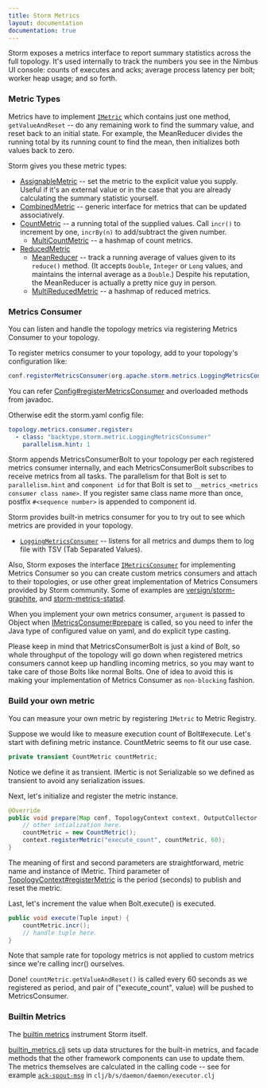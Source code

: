 ```yaml
---
title: Storm Metrics
layout: documentation
documentation: true
---
```

Storm exposes a metrics interface to report summary statistics across the full topology.
It's used internally to track the numbers you see in the Nimbus UI console: counts of executes and acks; average process latency per bolt; worker heap usage; and so forth.

### Metric Types

Metrics have to implement [`IMetric`]({{page.git-blob-base}}/storm-core/src/jvm/backtype/storm/metric/api/IMetric.java) which contains just one method, `getValueAndReset` -- do any remaining work to find the summary value, and reset back to an initial state. For example, the MeanReducer divides the running total by its running count to find the mean, then initializes both values back to zero.

Storm gives you these metric types:

* [AssignableMetric]({{page.git-blob-base}}/storm-core/src/jvm/backtype/storm/metric/api/AssignableMetric.java) -- set the metric to the explicit value you supply. Useful if it's an external value or in the case that you are already calculating the summary statistic yourself.
* [CombinedMetric]({{page.git-blob-base}}/storm-core/src/jvm/backtype/storm/metric/api/CombinedMetric.java) -- generic interface for metrics that can be updated associatively. 
* [CountMetric]({{page.git-blob-base}}/storm-core/src/jvm/backtype/storm/metric/api/CountMetric.java) -- a running total of the supplied values. Call `incr()` to increment by one, `incrBy(n)` to add/subtract the given number.
  - [MultiCountMetric]({{page.git-blob-base}}/storm-core/src/jvm/backtype/storm/metric/api/MultiCountMetric.java) -- a hashmap of count metrics.
* [ReducedMetric]({{page.git-blob-base}}/storm-core/src/jvm/backtype/storm/metric/api/ReducedMetric.java)
  - [MeanReducer]({{page.git-blob-base}}/storm-core/src/jvm/backtype/storm/metric/api/MeanReducer.java) -- track a running average of values given to its `reduce()` method. (It accepts `Double`, `Integer` or `Long` values, and maintains the internal average as a `Double`.) Despite his reputation, the MeanReducer is actually a pretty nice guy in person.
  - [MultiReducedMetric]({{page.git-blob-base}}/storm-core/src/jvm/backtype/storm/metric/api/MultiReducedMetric.java) -- a hashmap of reduced metrics.


### Metrics Consumer

You can listen and handle the topology metrics via registering Metrics Consumer to your topology. 

To register metrics consumer to your topology, add to your topology's configuration like:

```java
conf.registerMetricsConsumer(org.apache.storm.metrics.LoggingMetricsConsumer.class, 1);
```

You can refer [Config#registerMetricsConsumer](javadocs/backtype/storm/Config.html#registerMetricsConsumer-java.lang.Class-) and overloaded methods from javadoc.

Otherwise edit the storm.yaml config file:

```yaml
topology.metrics.consumer.register:
  - class: "backtype.storm.metric.LoggingMetricsConsumer"
    parallelism.hint: 1
```

Storm appends MetricsConsumerBolt to your topology per each registered metrics consumer internally, and each MetricsConsumerBolt subscribes to receive metrics from all tasks. The parallelism for that Bolt is set to `parallelism.hint` and `component id` for that Bolt is set to `__metrics_<metrics consumer class name>`. If you register same class name more than once, postfix `#<sequence number>` is appended to component id.

Storm provides built-in metrics consumer for you to try out to see which metrics are provided in your topology.

* [`LoggingMetricsConsumer`]({{page.git-blob-base}}/storm-core/src/jvm/backtype/storm/metric/LoggingMetricsConsumer.java) -- listens for all metrics and dumps them to log file with TSV (Tab Separated Values).

Also, Storm exposes the interface [`IMetricsConsumer`]({{page.git-blob-base}}/storm-core/src/jvm/backtype/storm/metric/api/IMetricsConsumer.java) for implementing Metrics Consumer so you can create custom metrics consumers and attach to their topologies, or use other great implementation of Metrics Consumers provided by Storm community. Some of examples are [versign/storm-graphite](https://github.com/verisign/storm-graphite), and [storm-metrics-statsd](https://github.com/endgameinc/storm-metrics-statsd).

When you implement your own metrics consumer, `argument` is passed to Object when [IMetricsConsumer#prepare](javadocs/backtype/storm/metric/api/IMetricsConsumer.html#prepare-java.util.Map-java.lang.Object-org.apache.storm.task.TopologyContext-org.apache.storm.task.IErrorReporter-) is called, so you need to infer the Java type of configured value on yaml, and do explicit type casting.

Please keep in mind that MetricsConsumerBolt is just a kind of Bolt, so whole throughput of the topology will go down when registered metrics consumers cannot keep up handling incoming metrics, so you may want to take care of those Bolts like normal Bolts. One of idea to avoid this is making your implementation of Metrics Consumer as `non-blocking` fashion.


### Build your own metric

You can measure your own metric by registering `IMetric` to Metric Registry. 

Suppose we would like to measure execution count of Bolt#execute. Let's start with defining metric instance. CountMetric seems to fit our use case.

```java
private transient CountMetric countMetric;
```

Notice we define it as transient. IMertic is not Serializable so we defined as transient to avoid any serialization issues.

Next, let's initialize and register the metric instance.

```java
@Override
public void prepare(Map conf, TopologyContext context, OutputCollector collector) {
	// other intialization here.
	countMetric = new CountMetric();
	context.registerMetric("execute_count", countMetric, 60);
}
```

The meaning of first and second parameters are straightforward, metric name and instance of IMetric. Third parameter of [TopologyContext#registerMetric](javadocs/backtype/storm/task/TopologyContext.html#registerMetric-java.lang.String-T-int-) is the period (seconds) to publish and reset the metric.

Last, let's increment the value when Bolt.execute() is executed.

```java
public void execute(Tuple input) {
	countMetric.incr();
	// handle tuple here.	
}
```

Note that sample rate for topology metrics is not applied to custom metrics since we're calling incr() ourselves.

Done! `countMetric.getValueAndReset()` is called every 60 seconds as we registered as period, and pair of ("execute_count", value) will be pushed to MetricsConsumer.

### Builtin Metrics

The [builtin metrics]({{page.git-blob-base}}/storm-core/src/clj/backtype/storm/daemon/builtin_metrics.clj) instrument Storm itself.

[builtin_metrics.clj]({{page.git-blob-base}}/storm-core/src/clj/backtype/storm/daemon/builtin_metrics.clj) sets up data structures for the built-in metrics, and facade methods that the other framework components can use to update them. The metrics themselves are calculated in the calling code -- see for example [`ack-spout-msg`]({{page.git-blob-base}}/storm-core/src/clj/backtype/storm/daemon/executor.clj#358)  in `clj/b/s/daemon/daemon/executor.clj`
